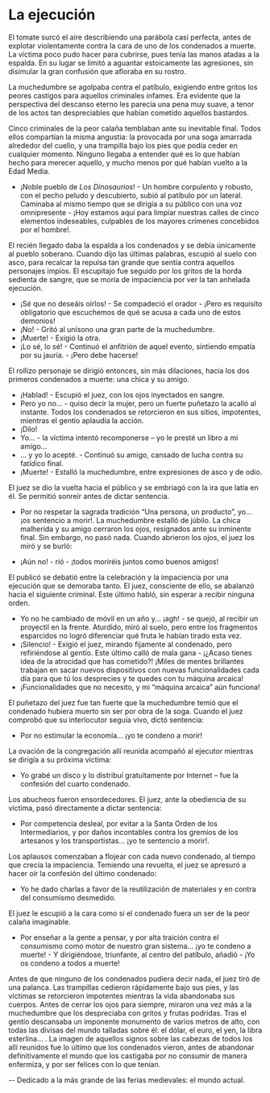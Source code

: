# La ejecución

El tomate surcó el aire describiendo una parábola casi perfecta, antes de explotar violentamente contra la cara de uno de los condenados a muerte. La víctima poco pudo hacer para cubrirse, pues tenía las manos atadas a la espalda. En su lugar se limitó a aguantar estoicamente las agresiones, sin disimular la gran confusión que afloraba en su rostro.

La muchedumbre se agolpaba contra el patíbulo, exigiendo entre gritos los peores castigos para aquellos criminales infames. Era evidente que la perspectiva del descanso eterno les parecía una pena muy suave, a tenor de los actos tan despreciables que habían cometido aquellos bastardos.

Cinco criminales de la peor calaña temblaban ante su inevitable final. Todos ellos compartían la misma angustia: la provocada por una soga amarrada alrededor del cuello, y una trampilla bajo los pies que podía ceder en cualquier momento. Ninguno llegaba a entender qué es lo que habían hecho para merecer aquello, y mucho menos por qué habían vuelto a la Edad Media.

- ¡Noble pueblo de *Los Dinosaurios*! - Un hombre corpulento y robusto, con el pecho peludo y descubierto, subió al patíbulo por un lateral. Caminaba al mismo tiempo que se dirigía a su público con una voz omnipresente - ¡Hoy estamos aquí para limpiar nuestras calles de cinco elementos indeseables, culpables de los mayores crímenes concebidos por el hombre!.

El recién llegado daba la espalda a los condenados y se debía únicamente al pueblo soberano. Cuando dijo las últimas palabras, escupió al suelo con asco, para recalcar la repulsa tan grande que sentía contra aquellos personajes impíos. El escupitajo fue seguido por los gritos de la horda sedienta de sangre, que se moría de impaciencia por ver la tan anhelada ejecución.

- ¡Sé que no deseáis oírlos! - Se compadeció el orador - ¡Pero es requisito obligatorio que escuchemos de qué se acusa a cada uno de estos demonios!
- ¡No! - Gritó al unísono una gran parte de la muchedumbre.
- ¡Muerte! - Exigió la otra.
- ¡Lo sé, lo sé! - Continuó el anfitrión de aquel evento, sintiendo empatía por su jauría. - ¡Pero debe hacerse!

El rollizo personaje se dirigió entonces, sin más dilaciones, hacia los dos primeros condenados a muerte: una chica y su amigo.

- ¡Hablad! - Escupió el juez, con los ojos inyectados en sangre.
- Pero yo no... - quiso decir la mujer, pero un fuerte puñetazo la acalló al instante. Todos los condenados se retorcieron en sus sitios, impotentes, mientras el gentío aplaudía la acción.
- ¡Dilo!
- Yo... - la víctima intentó recomponerse – yo le presté un libro a mi amigo...
- … y yo lo acepté. - Continuó su amigo, cansado de lucha contra su fatídico final.
- ¡Muerte! - Estalló la muchedumbre, entre expresiones de asco y de odio.

El juez se dio la vuelta hacia el público y se embriagó con la ira que latía en él. Se permitió sonreír antes de dictar sentencia.

- Por no respetar la sagrada tradición “Una persona, un producto”, yo... ¡os sentencio a morir!.
La muchedumbre estalló de júbilo. La chica malherida y su amigo cerraron los ojos, resignados ante su inminente final. Sin embargo, no pasó nada. Cuando abrieron los ojos, el juez los miró y se burló:

- ¡Aún no! - rió - ¡todos moriréis juntos como buenos amigos!

El publicó se debatió entre la celebración y la impaciencia por una ejecución que se demoraba tanto. El juez, consciente de ello, se abalanzó hacia el siguiente criminal. Este último habló, sin esperar a recibir ninguna orden.

- Yo no he cambiado de móvil en un año y... ¡agh! - se quejó, al recibir un proyectil en la frente. Aturdido, miró al suelo, pero entre los fragmentos esparcidos no logró diferenciar qué fruta le habían tirado esta vez.
- ¡Silencio! - Exigió el juez, mirando fijamente al condenado, pero refiriéndose al gentío. Este último calló de mala gana - ¡¿Acaso tienes idea de la atrocidad que has cometido?! ¡Miles de mentes brillantes trabajan en sacar nuevos dispositivos con nuevas funcionalidades cada día para que tú los desprecies y te quedes con tu máquina arcaica!
- ¡Funcionalidades que no necesito, y mi “máquina arcaica” aún funciona!

El puñetazo del juez fue tan fuerte que la muchedumbre temió que el condenado hubiera muerto sin ser por obra de la soga. Cuando el juez comprobó que su interlocutor seguía vivo, dictó sentencia:

- Por no estimular la economía... ¡yo te condeno a morir!

La ovación de la congregación allí reunida acompañó al ejecutor mientras se dirigía a su próxima víctima:

- Yo grabé un disco y lo distribuí gratuitamente por Internet – fue la confesión del cuarto condenado.

Los abucheos fueron ensordecedores. El juez, ante la obediencia de su víctima, pasó directamente a dictar sentencia:

- Por competencia desleal, por evitar a la Santa Orden de los Intermediarios, y por daños incontables contra los gremios de los artesanos y los transportistas... ¡yo te sentencio a morir!.

Los aplausos comenzaban a flojear con cada nuevo condenado, al tiempo que crecía la impaciencia. Temiendo una revuelta, el juez se apresuró a hacer oír la confesión del último condenado:

- Yo he dado charlas a favor de la reutilización de materiales y en contra del consumismo desmedido.

El juez le escupió a la cara como si el condenado fuera un ser de la peor calaña imaginable.

- Por enseñar a la gente a pensar, y por alta traición contra el consumismo como motor de nuestro gran sistema... ¡yo te condeno a muerte! - Y dirigiéndose, triunfante, al centro del patíbulo, añadió - ¡Yo os condeno a todos a muerte!

Antes de que ninguno de los condenados pudiera decir nada, el juez tiró de una palanca. Las trampillas cedieron rápidamente bajo sus pies, y las víctimas se retorcieron impotentes mientras la vida abandonaba sus cuerpos. Antes de cerrar los ojos para siempre, miraron una vez más a la muchedumbre que los despreciaba con gritos y frutas podridas. Tras el gentío descansaba un imponente monumento de varios metros de alto, con todas las divisas del mundo talladas sobre él: el dólar, el euro, el yen, la libra esterlina... . La imagen de aquellos signos sobre las cabezas de todos los allí reunidos fue lo último que los condenados vieron, antes de abandonar definitivamente el mundo que los castigaba por no consumir de manera enfermiza, y por ser felices con lo que tenían.

-- Dedicado a la más grande de las ferias medievales: el mundo actual.
